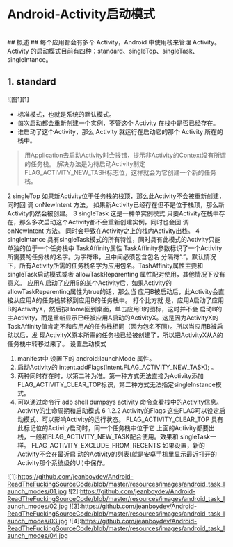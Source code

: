 # Android-Activity启动模式 #
<br>
## 概述 ##
每个应用都会有多个 Activity，Android 中使用栈来管理 Activity。 Activity 的启动模式目前有四种：standard、singleTop、singleTask、singleIntance。


## 1. standard ##
![图1][1]

- 标准模式，也就是系统的默认模式。
- 每次启动都会重新创建一个实例，不管这个 Activity 在栈中是否已经存在。
- 谁启动了这个Activity，那么 Activity 就运行在启动它的那个 Activity 所在的栈中。

> 用Application去启动Activity时会报错，提示非Activity的Context没有所谓的任务栈。
> 解决办法是为待启动Activity制定FLAG_ACTIVITY_NEW_TASH标志位，这样就会为它创建一个新的任务栈。

2 singleTop
如果新Activity位于任务栈的栈顶，那么此Activity不会被重新创建，同时回
调 onNewIntent 方法。
如果新Activity已经存在但不是位于栈顶，那么新Activity仍然会被创建。
3 singleTask
这是一种单实例模式
只要Activity在栈中存在，那么多次启动这个Activity都不会重新创建实例，同时也会回
调 onNewIntent 方法。
同时会导致在Activity之上的栈内Activity出栈。
4 singleIntance
具有singleTask模式的所有特性，同时具有此模式的Activity只能单独的位于一个任务栈中
TaskAffinity属性
TaskAffinity参数标识了一个Activity所需要的任务栈的名字。为字符串，且中间必须包含包名
分隔符“.”。默认情况下，所有Activity所需的任务栈名字为应用包名。TashAffinity属性主要和
singleTask启动模式或者 allowTaskReparenting 属性配对使用，其他情况下没有意义。 应用A
启动了应用B的某个Activity后，如果Activity的allowTaskReparenting属性为true的话，那么当
应用B被启动后，此Activity会直接从应用A的任务栈转移到应用B的任务栈中。 打个比方就
是，应用A启动了应用B的ActivityX，然后按Home回到桌面，单击应用B的图标，这时并不会
启动B的主Activity，而是重新显示已经被应用A启动的ActivityX。这是因为ActivityX的
TaskAffinity值肯定不和应用A的任务栈相同（因为包名不同）。所以当应用B被启动以后，发
现ActivityX原本所需的任务栈已经被创建了，所以把ActivityX从A的任务栈中转移过来了。
设置启动模式
1. manifest中 设置下的 android:launchMode 属性。
2. 启动Activity的 intent.addFlags(Intent.FLAG_ACTIVITY_NEW_TASK); 。
3. 两种同时存在时，以第二种为准。第一种方式无法直接为Activity添加
FLAG_ACTIVITY_CLEAR_TOP标识，第二种方式无法指定singleInstance模式。
4. 可以通过命令行 adb shell dumpsys activity 命令查看栈中的Activity信息。
Activity的生命周期和启动模式
6
1.2.2 Activity的Flags
这些FLAG可以设定启动模式、可以影响Activity的运行状态。
FLAG_ACTIVITY_CLEAR_TOP 具有此标记位的Activity启动时，同一个任务栈中位于它
上面的Activity都要出栈，一般和FLAG_ACTIVITY_NEW_TASK配合使用。效果和
singleTask一样。
FLAG_ACTIVITY_EXCLUDE_FROM_RECENTS 如果设置，新的Activity不会在最近启
动的Activity的列表(就是安卓手机里显示最近打开的Activity那个系统级的UI)中保存。




![1]:https://github.com/jeanboydev/Android-ReadTheFuckingSourceCode/blob/master/resources/images/android_task_launch_modes/01.jpg
![2]:https://github.com/jeanboydev/Android-ReadTheFuckingSourceCode/blob/master/resources/images/android_task_launch_modes/02.jpg
![3]:https://github.com/jeanboydev/Android-ReadTheFuckingSourceCode/blob/master/resources/images/android_task_launch_modes/03.jpg
![4]:https://github.com/jeanboydev/Android-ReadTheFuckingSourceCode/blob/master/resources/images/android_task_launch_modes/04.jpg